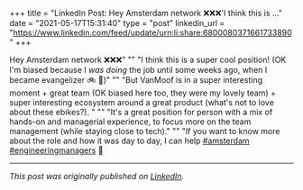 +++
title = "LinkedIn Post: Hey Amsterdam network ❌❌❌'I think this is ..."
date = "2021-05-17T15:31:40"
type = "post"
linkedin_url = "https://www.linkedin.com/feed/update/urn:li:share:6800080371661733890"
+++

Hey Amsterdam network ❌❌❌"
""
"I think this is a super cool position! (OK I'm biased because I _was doing_ the job until some weeks ago, when I became evangelizer 🚲 🤣)"
""
"But VanMoof is in a super interesting moment + great team (OK biased here too, they were my lovely team) + super interesting ecosystem around a great product (what's not to love about these ebikes?). "
""
"It's a great position for person with a mix of hands-on and managerial experience, to focus more on the team management (while staying close to tech)."
""
"If you want to know more about the role and how it was day to day, I can help [#amsterdam](https://www.linkedin.com/feed/hashtag/amsterdam) [#engineeringmanagers](https://www.linkedin.com/feed/hashtag/engineeringmanagers) 👀

---

*This post was originally published on [LinkedIn](https://www.linkedin.com/in/adrianmoreno/recent-activity/all/).*